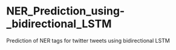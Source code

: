 # NER_Prediction_using-_bidirectional_LSTM
Prediction of NER tags for twitter tweets using bidirectional LSTM
